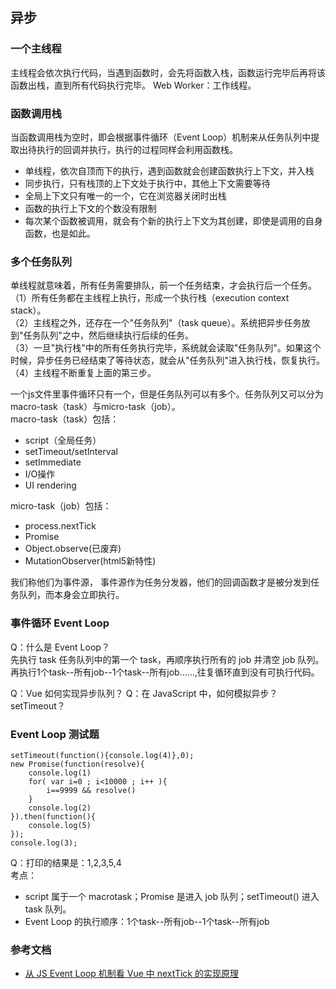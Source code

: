 ## 异步

### 一个主线程
主线程会依次执行代码，当遇到函数时，会先将函数入栈，函数运行完毕后再将该函数出栈，直到所有代码执行完毕。
Web Worker：工作线程。

### 函数调用栈
当函数调用栈为空时，即会根据事件循环（Event Loop）机制来从任务队列中提取出待执行的回调并执行，执行的过程同样会利用函数栈。
- 单线程，依次自顶而下的执行，遇到函数就会创建函数执行上下文，并入栈
- 同步执行，只有栈顶的上下文处于执行中，其他上下文需要等待
- 全局上下文只有唯一的一个，它在浏览器关闭时出栈
- 函数的执行上下文的个数没有限制
- 每次某个函数被调用，就会有个新的执行上下文为其创建，即使是调用的自身函数，也是如此。

### 多个任务队列
单线程就意味着，所有任务需要排队，前一个任务结束，才会执行后一个任务。  
    （1）所有任务都在主线程上执行，形成一个执行栈（execution context stack）。  
    （2）主线程之外，还存在一个"任务队列"（task queue）。系统把异步任务放到"任务队列"之中，然后继续执行后续的任务。  
    （3）一旦"执行栈"中的所有任务执行完毕，系统就会读取"任务队列"。如果这个时候，异步任务已经结束了等待状态，就会从"任务队列"进入执行栈，恢复执行。  
    （4）主线程不断重复上面的第三步。  

一个js文件里事件循环只有一个，但是任务队列可以有多个。任务队列又可以分为macro-task（task）与micro-task（job）。   
macro-task（task）包括： 
- script（全局任务）
- setTimeout/setInterval
- setImmediate
- I/O操作
- UI rendering  

micro-task（job）包括： 
- process.nextTick
- Promise
- Object.observe(已废弃)
- MutationObserver(html5新特性)  

我们称他们为事件源， 事件源作为任务分发器，他们的回调函数才是被分发到任务队列，而本身会立即执行。  
 
### 事件循环 Event Loop
Q：什么是 Event Loop？  
先执行 task 任务队列中的第一个 task，再顺序执行所有的 job 并清空 job 队列。再执行1个task--所有job--1个task--所有job......,往复循环直到没有可执行代码。

Q：Vue 如何实现异步队列？
Q：在 JavaScript 中，如何模拟异步？
    setTimeout？

### Event Loop 测试题
```
setTimeout(function(){console.log(4)},0);
new Promise(function(resolve){
    console.log(1)
    for( var i=0 ; i<10000 ; i++ ){
        i==9999 && resolve()
    }
    console.log(2)
}).then(function(){
    console.log(5)
});
console.log(3);
```
Q：打印的结果是：1,2,3,5,4  
考点：
- script 属于一个 macrotask；Promise 是进入 job 队列；setTimeout() 进入 task 队列。
- Event Loop 的执行顺序：1个task--所有job--1个task--所有job



### 参考文档
- [从 JS Event Loop 机制看 Vue 中 nextTick 的实现原理](http://gitbook.cn/books/5a02f569cdd0574e960b3b13/index.html?utm_source=iteyes)
